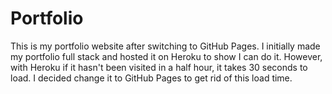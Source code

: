 # Portfolio

This is my portfolio website after switching to GitHub Pages. I initially made my portfolio full stack and hosted it on Heroku to show I can do it. However, with Heroku if it hasn't been visited in a half hour, it takes 30 seconds to load. I decided change it to GitHub Pages to get rid of this load time.
